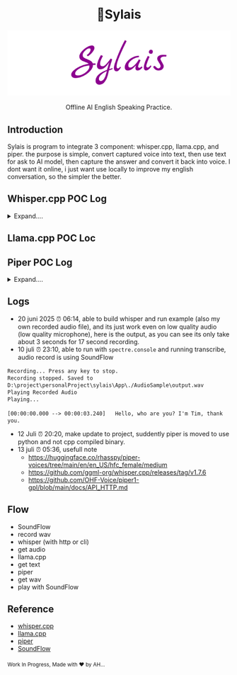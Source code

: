 <h1 align="center">🍉Sylais</h1>

<p align="center">
  <img src="./sylais.svg" />
  <p align="center"> 
     Offline AI English Speaking Practice.
  </p>
</p>

## Introduction

Sylais is program to integrate 3 component: whisper.cpp, llama.cpp, and piper. the purpose is simple, convert captured voice into text, then use text for ask to AI model, then capture the answer and convert it back into voice.
I dont want it online, i just want use locally to improve my english conversation, so the simpler the better.

## Whisper.cpp POC Log 

<details>
  <summary>Expand....</summary>
 
```shell
D:\project\personalProject\sylais\App\BinaryDependencies\whisper.cpp\build\bin\Release>whisper-cli.exe -f jfk.mp3 -m ..\..\..\models\ggml-base.en.bin
whisper_init_from_file_with_params_no_state: loading model from '..\..\..\models\ggml-base.en.bin'
whisper_init_with_params_no_state: use gpu    = 1
whisper_init_with_params_no_state: flash attn = 0
whisper_init_with_params_no_state: gpu_device = 0
whisper_init_with_params_no_state: dtw        = 0
whisper_init_with_params_no_state: devices    = 1
whisper_init_with_params_no_state: backends   = 1
whisper_model_load: loading model
whisper_model_load: n_vocab       = 51864
whisper_model_load: n_audio_ctx   = 1500
whisper_model_load: n_audio_state = 512
whisper_model_load: n_audio_head  = 8
whisper_model_load: n_audio_layer = 6
whisper_model_load: n_text_ctx    = 448
whisper_model_load: n_text_state  = 512
whisper_model_load: n_text_head   = 8
whisper_model_load: n_text_layer  = 6
whisper_model_load: n_mels        = 80
whisper_model_load: ftype         = 1
whisper_model_load: qntvr         = 0
whisper_model_load: type          = 2 (base)
whisper_model_load: adding 1607 extra tokens
whisper_model_load: n_langs       = 99
whisper_model_load:          CPU total size =   147.37 MB
whisper_model_load: model size    =  147.37 MB
whisper_backend_init_gpu: no GPU found
whisper_init_state: kv self size  =    6.29 MB
whisper_init_state: kv cross size =   18.87 MB
whisper_init_state: kv pad  size  =    3.15 MB
whisper_init_state: compute buffer (conv)   =   16.26 MB
whisper_init_state: compute buffer (encode) =   85.86 MB
whisper_init_state: compute buffer (cross)  =    4.65 MB
whisper_init_state: compute buffer (decode) =   96.35 MB

system_info: n_threads = 4 / 8 | WHISPER : COREML = 0 | OPENVINO = 0 | CPU : SSE3 = 1 | SSSE3 = 1 | AVX = 1 | AVX2 = 1 | F16C = 1 | FMA = 1 | OPENMP = 1 | REPACK = 1 |

main: processing 'jfk.mp3' (177984 samples, 11.1 sec), 4 threads, 1 processors, 5 beams + best of 5, lang = en, task = transcribe, timestamps = 1 ...


[00:00:00.000 --> 00:00:11.000]   And so, my fellow Americans, ask not what your country can do for you, ask what you can do for your country.

whisper_print_timings:     load time =   227.52 ms
whisper_print_timings:     fallbacks =   0 p /   0 h
whisper_print_timings:      mel time =    16.69 ms
whisper_print_timings:   sample time =   149.74 ms /   137 runs (     1.09 ms per run)
whisper_print_timings:   encode time =  2096.47 ms /     1 runs (  2096.47 ms per run)
whisper_print_timings:   decode time =    13.31 ms /     2 runs (     6.66 ms per run)
whisper_print_timings:   batchd time =   386.26 ms /   131 runs (     2.95 ms per run)
whisper_print_timings:   prompt time =     0.00 ms /     1 runs (     0.00 ms per run)
whisper_print_timings:    total time =  2926.72 ms
```
  
</details>


## Llama.cpp POC Loc 

## Piper POC Log

<details>
  <summary>Expand....</summary>

- to use piper, you only need compiled binary (relased under their github), and simple echo command

```shell
D:\project\personalProject\piper>echo 'hello piper' | piper -m en_GB-jenny_dioco-medium.onnx -c en_GB-jenny_dioco-medium.onnx.json
[2025-06-20 07:41:52.944] [piper] [info] Loaded voice in 0.3411954 second(s)
[2025-06-20 07:41:52.965] [piper] [info] Initialized piper
[2025-06-20 07:41:52.965] [piper] [info] Output directory: D:\project\personalProject\piper
D:\project\personalProject\piper\1750380112966465700.wav
[2025-06-20 07:41:53.068] [piper] [info] Real-time factor: 0.086504291015625 (infer=0.0703019 sec, audio=0.8126984126984127 sec)
[2025-06-20 07:41:53.069] [piper] [info] Terminated piper
```
  
</details>


## Logs 

- 20 juni 2025 ⏰ 06:14, able to build whisper and run example (also my own recorded audio file), and its just work even on low quality audio (low quality microphone), here is the output, as you can see its only take about 3 seconds for 17 second recording.
- 10 juli ⏰ 23:10, able to run with `spectre.console` and running transcribe, audio record is using SoundFlow

```shell
Recording... Press any key to stop.
Recording stopped. Saved to D:\project\personalProject\sylais\App\./AudioSample\output.wav
Playing Recorded Audio
Playing...

[00:00:00.000 --> 00:00:03.240]   Hello, who are you? I'm Tim, thank you.
```
- 12 Juli ⏰ 20:20, make update to project, suddently piper is moved to use python and not cpp compiled binary.
- 13 juli ⏰ 05:36, usefull note
  - https://huggingface.co/rhasspy/piper-voices/tree/main/en/en_US/hfc_female/medium
  - https://github.com/ggml-org/whisper.cpp/releases/tag/v1.7.6
  - https://github.com/OHF-Voice/piper1-gpl/blob/main/docs/API_HTTP.md


## Flow

- SoundFlow 
- record wav 
- whisper (with http or cli) 
- get audio 
- llama.cpp 
- get text 
- piper 
- get wav 
- play with SoundFlow

## Reference 

- [whisper.cpp](https://github.com/ggml-org/whisper.cpp)
- [llama.cpp](https://github.com/ggml-org/llama.cpp)
- [piper](https://github.com/rhasspy/piper)
- [SoundFlow](https://github.com/LSXPrime/SoundFlow)

<sub>Work In Progress, Made with ♥️ by AH...</sub>
